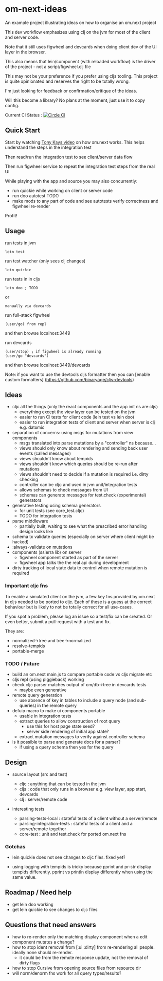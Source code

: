 # om-next-ideas

An example project illustrating ideas on how to organise an om.next project

This dev workflow emphasizes using clj on the jvm for most of the client and server code.

Note that it still uses figwheel and devcards when doing client dev of the UI layer in the browser.

This also means that lein/component (with reloaded workflow) is the driver of the project - not a script/figwheel.clj file

This may not be your preference if you prefer using cljs tooling. This project is quite opinionated and reserves the right to be totally wrong.

I'm just looking for feedback or confirmation/critique of the ideas.

Will this become a library? No plans at the moment, just use it to copy config.

Current CI Status : [![Circle CI](https://circleci.com/gh/stevebuik/om-next-ideas.svg?style=svg)](https://circleci.com/gh/stevebuik/om-next-ideas)

## Quick Start

Start by watching [Tony Kays video](https://www.youtube.com/watch?v=IlNrmKYA7Ig) on how om.next works. This helps understand the steps in the integration test

Then read/run the integration test to see client/server data flow

Then run figwheel service to repeat the integration test steps from the real UI

While playing with the app and source you may also concurrently:

- run quickie while working on client or server code
- run doo autotest TODO
- make mods to any part of code and see autotests verify correctness and figwheel re-render

Profit!

## Usage

run tests in jvm

    lein test

run test watcher (only sees clj changes)

    lein quickie

run tests in in cljs

    lein doo ; TODO
or

    manually via devcards

run full-stack figwheel

    (user/go) from repl

and then browse localhost:3449

run devcards

    (user/stop) ; if figwheel is already running
    (user/go "devcards")

and then browse localhost:3449/devcards

Note: if you want to use the devtools cljs formatter then you can
[enable custom formatters] (https://github.com/binaryage/cljs-devtools)

## Ideas

- cljc all the things (only the react components and the app init ns are cljs)
    - everything except the view layer can be tested on the jvm
    - easier to run CI tests for client code (lein test vs lein doo)
    - easier to run integration tests of client and server when server is clj e.g. datomic
- separation of concerns: using msgs for mutations from view components
    - msgs translated into parse mutations by a "controller" ns because...
    - views should only know about rendering and sending back user events (called messages)
    - views shouldn't know about tempids
    - views shouldn't know which queries should be re-run after mutations
    - views shouldn't need to decide if a mutation is required i.e. dirty checking
    - controller can be cljc and used in jvm unit/integration tests
    - allows schemas to check messages from UI
    - schemas can generate messages for test.check (experimental) generators
- generative testing using schema generators
    - for unit tests (see core_test.cljc)
    - TODO for integration tests
- parse middleware
    - partially built, waiting to see what the prescribed error handling design looks like
- schema to validate queries (especially on server where client might be hacked)
- :always-validate on mutations
- components (ssierra lib) on server
    - figwheel component started as part of the server
    - figwheel app talks the the real api during development
- dirty tracking of local state data to control when remote mutation is required

### Important cljc fns

To enable a simulated client on the jvm, a few key fns provided by om.next in cljs needed to be
ported to cljc. Each of these is a guess at the correct behaviour but is likely to not be totally
correct for all use-cases.

If you spot a problem, please log an issue so a test/fix can be created. Or even better, submit a pull-request
with a test and fix.

They are:

- normalized->tree and tree->normalized
- resolve-tempids
- portable-merge

### TODO / Future

- build an om.next main.js to compare portable code vs cljs migrate etc
- cljs repl (using piggieback) working
- check cljc parser matches output of om/db->tree in devcards tests
    - maybe even generative
- remote query generation
    - use absence of key in tables to include a query node (and sub-queries) in the remote query
- defuip macro to make ui components portable
    - usable in integration tests
    - extract queries to allow construction of root query
        - use this for host page state seed?
        - server side rendering of initial app state?
    - extract mutation messages to verify against controller schema
- is it possible to parse and generate docs for a parser?
    - if using a query schema then yes for the query

## Design

- source layout (src and test)
    - cljc : anything that can be tested in the jvm
    - cljs : code that only runs in a browser e.g. view layer, app start, devcards
    - clj  : server/remote code

- interesting tests
    - parsing-tests-local : stateful tests of a client without a server/remote
    - parsing-integration-tests : stateful tests of a client and a server/remote together
    - core-test : unit and test.check for ported om.next fns

### Gotchas

- lein quickie does not see changes to cljc files. fixed yet?

- using logging with tempids is tricky because pprint and pr-str display tempids differently.
  pprint vs println display differently when using the same value.


## Roadmap / Need help

- get lein doo working
- get lein quickie to see changes to cljc files

## Questions that need answers

- how to re-render only the matching display component when a edit component mutates a change?
- how to stop ident removal from [:ui :dirty] from re-rendering all people. ideally none should re-render.
    - it could be from the remote response update, not the removal of dirty flags
- how to stop Cursive from opening source files from resource dir
- will norm/denorm fns work for all query types/results?


